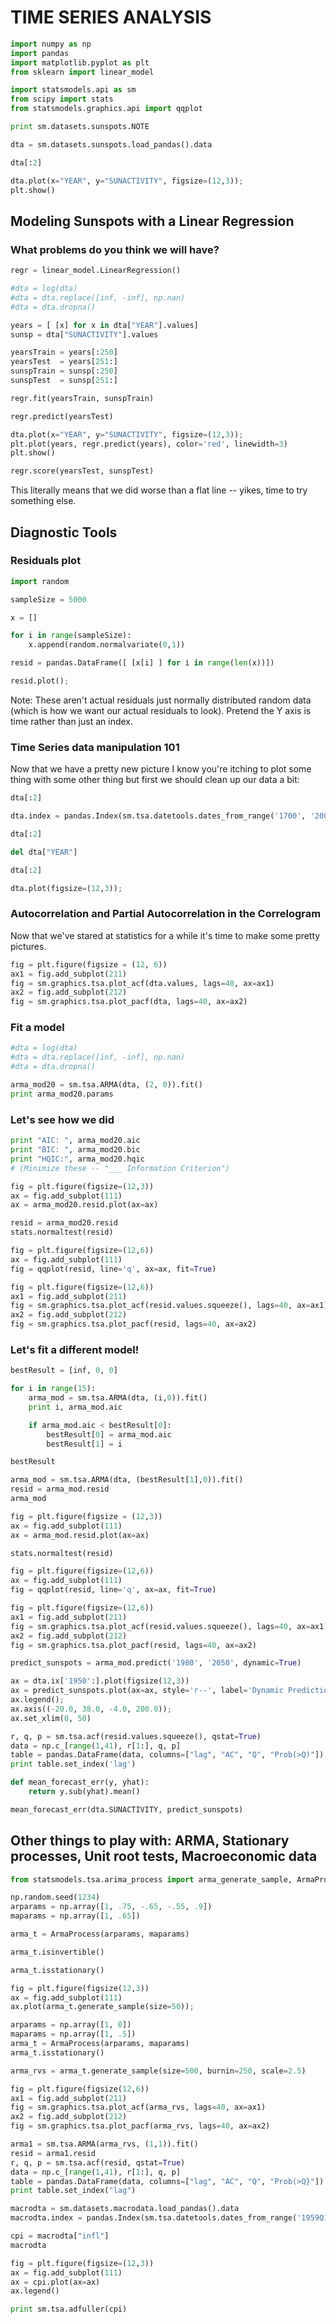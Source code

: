 # TIME SERIES ANALYSIS

```python
import numpy as np
import pandas
import matplotlib.pyplot as plt
from sklearn import linear_model

import statsmodels.api as sm
from scipy import stats
from statsmodels.graphics.api import qqplot

print sm.datasets.sunspots.NOTE

dta = sm.datasets.sunspots.load_pandas().data

dta[:2]

dta.plot(x="YEAR", y="SUNACTIVITY", figsize=(12,3));
plt.show()
```

## Modeling Sunspots with a Linear Regression

### What problems do you think we will have?
```python
regr = linear_model.LinearRegression()

#dta = log(dta)
#dta = dta.replace([inf, -inf], np.nan)
#dta = dta.dropna()

years = [ [x] for x in dta["YEAR"].values]
sunsp = dta["SUNACTIVITY"].values

yearsTrain = years[:250]
yearsTest  = years[251:]
sunspTrain = sunsp[:250]
sunspTest  = sunsp[251:]

regr.fit(yearsTrain, sunspTrain)

regr.predict(yearsTest)

dta.plot(x="YEAR", y="SUNACTIVITY", figsize=(12,3));
plt.plot(years, regr.predict(years), color='red', linewidth=3)
plt.show()

regr.score(yearsTest, sunspTest)
```
This literally means that we did worse than a flat line -- yikes, time to try something else.

## Diagnostic Tools

### Residuals plot
```python
import random

sampleSize = 5000

x = []

for i in range(sampleSize):
    x.append(random.normalvariate(0,1))

resid = pandas.DataFrame([ [x[i] ] for i in range(len(x))])

resid.plot();
```

Note: These aren't actual residuals just normally distributed random data (which is how we want our actual residuals to look). Pretend the Y axis is time rather than just an index.

### Time Series data manipulation 101

Now that we have a pretty new picture I know you're itching to plot some thing with some other thing but first we should clean up our data a bit:

```python
dta[:2]

dta.index = pandas.Index(sm.tsa.datetools.dates_from_range('1700', '2008'))

dta[:2]

del dta["YEAR"]

dta[:2]

dta.plot(figsize=(12,3));
```
### Autocorrelation and Partial Autocorrelation in the Correlogram

Now that we've stared at statistics for a while it's time to make some pretty pictures.

```python
fig = plt.figure(figsize = (12, 6))
ax1 = fig.add_subplot(211)
fig = sm.graphics.tsa.plot_acf(dta.values, lags=40, ax=ax1)
ax2 = fig.add_subplot(212)
fig = sm.graphics.tsa.plot_pacf(dta, lags=40, ax=ax2)
```
### Fit a model

```python
#dta = log(dta)
#dta = dta.replace([inf, -inf], np.nan)
#dta = dta.dropna()

arma_mod20 = sm.tsa.ARMA(dta, (2, 0)).fit()
print arma_mod20.params
```
### Let's see how we did

```python
print "AIC: ", arma_mod20.aic
print "BIC: ", arma_mod20.bic
print "HQIC:", arma_mod20.hqic
# (Minimize these -- "___ Information Criterion")

fig = plt.figure(figsize=(12,3))
ax = fig.add_subplot(111)
ax = arma_mod20.resid.plot(ax=ax)

resid = arma_mod20.resid
stats.normaltest(resid)

fig = plt.figure(figsize=(12,6))
ax = fig.add_subplot(111)
fig = qqplot(resid, line='q', ax=ax, fit=True)

fig = plt.figure(figsize=(12,6))
ax1 = fig.add_subplot(211)
fig = sm.graphics.tsa.plot_acf(resid.values.squeeze(), lags=40, ax=ax1)
ax2 = fig.add_subplot(212)
fig = sm.graphics.tsa.plot_pacf(resid, lags=40, ax=ax2)
```

### Let's fit a different model!

```python
bestResult = [inf, 0, 0]

for i in range(15):
    arma_mod = sm.tsa.ARMA(dta, (i,0)).fit()
    print i, arma_mod.aic

    if arma_mod.aic < bestResult[0]:
        bestResult[0] = arma_mod.aic
        bestResult[1] = i

bestResult

arma_mod = sm.tsa.ARMA(dta, (bestResult[1],0)).fit()
resid = arma_mod.resid
arma_mod

fig = plt.figure(figsize = (12,3))
ax = fig.add_subplot(111)
ax = arma_mod.resid.plot(ax=ax)

stats.normaltest(resid)

fig = plt.figure(figsize=(12,6))
ax = fig.add_subplot(111)
fig = qqplot(resid, line='q', ax=ax, fit=True)

fig = plt.figure(figsize=(12,6))
ax1 = fig.add_subplot(211)
fig = sm.graphics.tsa.plot_acf(resid.values.squeeze(), lags=40, ax=ax1)
ax2 = fig.add_subplot(212)
fig = sm.graphics.tsa.plot_pacf(resid, lags=40, ax=ax2)

predict_sunspots = arma_mod.predict('1980', '2050', dynamic=True)

ax = dta.ix['1950':].plot(figsize(12,3))
ax = predict_sunspots.plot(ax=ax, style='r--', label='Dynamic Prediction');
ax.legend();
ax.axis((-20.0, 38.0, -4.0, 200.0));
ax.set_xlim(0, 50)

r, q, p = sm.tsa.acf(resid.values.squeeze(), qstat=True)
data = np.c_[range(1,41), r[1:], q, p]
table = pandas.DataFrame(data, columns=["lag", "AC", "Q", "Prob(>Q)"])
print table.set_index('lag')

def mean_forecast_err(y, yhat):
    return y.sub(yhat).mean()

mean_forecast_err(dta.SUNACTIVITY, predict_sunspots)
```

## Other things to play with: ARMA, Stationary processes, Unit root tests, Macroeconomic data

```python
from statsmodels.tsa.arima_process import arma_generate_sample, ArmaProcess

np.random.seed(1234)
arparams = np.array([1, .75, -.65, -.55, .9])
maparams = np.array([1, .65])

arma_t = ArmaProcess(arparams, maparams)

arma_t.isinvertible()

arma_t.isstationary()

fig = plt.figure(figsize(12,3))
ax = fig.add_subplot(111)
ax.plot(arma_t.generate_sample(size=50));

arparams = np.array([1, 0])
maparams = np.array([1, .5])
arma_t = ArmaProcess(arparams, maparams)
arma_t.isstationary()

arma_rvs = arma_t.generate_sample(size=500, burnin=250, scale=2.5)

fig = plt.figure(figsize(12,6))
ax1 = fig.add_subplot(211)
fig = sm.graphics.tsa.plot_acf(arma_rvs, lags=40, ax=ax1)
ax2 = fig.add_subplot(212)
fig = sm.graphics.tsa.plot_pacf(arma_rvs, lags=40, ax=ax2)

arma1 = sm.tsa.ARMA(arma_rvs, (1,1)).fit()
resid = arma1.resid
r, q, p = sm.tsa.acf(resid, qstat=True)
data = np.c_[range(1,41), r[1:], q, p]
table = pandas.DataFrame(data, columns=["lag", "AC", "Q", "Prob(>Q}"])
print table.set_index("lag")

macrodta = sm.datasets.macrodata.load_pandas().data
macrodta.index = pandas.Index(sm.tsa.datetools.dates_from_range('1959Q1', '2009Q3'))

cpi = macrodta["infl"]
macrodta

fig = plt.figure(figsize=(12,3))
ax = fig.add_subplot(111)
ax = cpi.plot(ax=ax)
ax.legend()

print sm.tsa.adfuller(cpi)
```